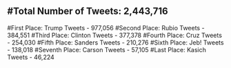 #Total Number of Tweets: 2,443,716 
---
#First Place: Trump Tweets - 977,056
#Second Place: Rubio Tweets - 384,551
#Third Place: Clinton Tweets - 377,378
#Fourth Place: Cruz Tweets - 254,030
#Fifth Place: Sanders Tweets - 210,276
#Sixth Place: Jeb! Tweets - 138,018
#Seventh Place: Carson Tweets - 57,105
#Last Place: Kasich Tweets - 46,224
